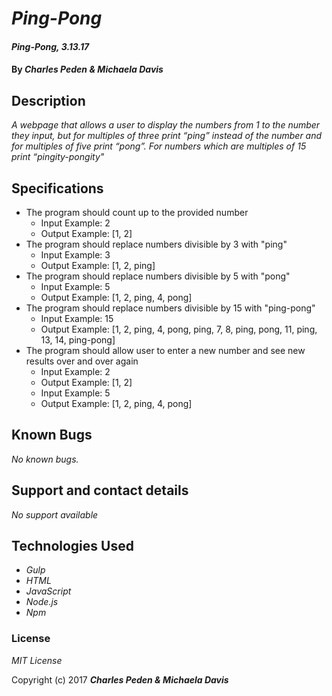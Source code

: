 # _Ping-Pong_

#### _Ping-Pong, 3.13.17_

#### By _**Charles Peden & Michaela Davis**_


## Description

_A webpage that allows a user to display the numbers from 1 to the number they input, but for multiples of three print “ping” instead of the number and for multiples of five print “pong”. For numbers which are multiples of 15 print “pingity-pongity"_

## Specifications
* The program should count up to the provided number
  * Input Example: 2
  * Output Example: [1, 2]
* The program should replace numbers divisible by 3 with "ping"
  * Input Example: 3
  * Output Example: [1, 2, ping]
* The program should replace numbers divisible by 5 with "pong"
  * Input Example: 5
  * Output Example: [1, 2, ping, 4, pong]
* The program should replace numbers divisible by 15 with "ping-pong"
  * Input Example: 15
  * Output Example: [1, 2, ping, 4, pong, ping, 7, 8, ping, pong, 11, ping, 13, 14, ping-pong]
* The program should allow user to enter a new number and see new results over and over again
  * Input Example: 2
  * Output Example: [1, 2]
  * Input Example: 5
  * Output Example: [1, 2, ping, 4, pong]

## Known Bugs

_No known bugs._

## Support and contact details

_No support available_

## Technologies Used

* _Gulp_
* _HTML_
* _JavaScript_
* _Node.js_
* _Npm_


### License

*MIT License*

Copyright (c) 2017 **_Charles Peden & Michaela Davis_**
